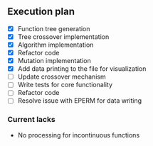 ## Execution plan

- [x] Function tree generation
- [x] Tree crossover implementation
- [x] Algorithm implementation
- [x] Refactor code
- [x] Mutation implementation
- [x] Add data printing to the file for visualization
- [ ] Update crossover mechanism
- [ ] Write tests for core functionality
- [ ] Refactor code
- [ ] Resolve issue with EPERM for data writing

### Current lacks

* No processing for incontinuous functions
